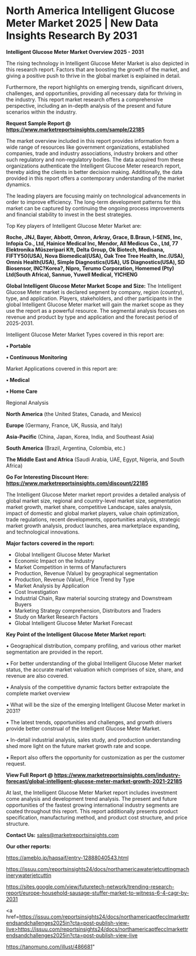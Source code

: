 # North America Intelligent Glucose Meter Market 2025 | New Data Insights Research By 2031

<Strong> Intelligent Glucose Meter Market Overview 2025 - 2031</strong>

The rising technology in Intelligent Glucose Meter Market is also depicted in this research report. Factors that are boosting the growth of the market, and giving a positive push to thrive in the global market is explained in detail.

Furthermore, the report highlights on emerging trends, significant drivers, challenges, and opportunities, providing all necessary data for thriving in the industry. This report market research offers a comprehensive perspective, including an in-depth analysis of the present and future scenarios within the industry.

<strong>Request Sample Report @ <a href=https://www.marketreportsinsights.com/sample/22185>https://www.marketreportsinsights.com/sample/22185</a></strong>

The market overview included in this report provides information from a wide range of resources like government organizations, established companies, trade and industry associations, industry brokers and other such regulatory and non-regulatory bodies. The data acquired from these organizations authenticate the Intelligent Glucose Meter research report, thereby aiding the clients in better decision making. Additionally, the data provided in this report offers a contemporary understanding of the market dynamics.

The leading players are focusing mainly on technological advancements in order to improve efficiency. The long-term development patterns for this market can be captured by continuing the ongoing process improvements and financial stability to invest in the best strategies.

Top Key players of Intelligent Glucose Meter Market are:

<strong>Roche, JNJ, Bayer, Abbott, Omron, Arkray, Grace, B.Braun, I-SENS, Inc, Infopia Co., Ltd, Hainice Medical Inc, Mendor, All Medicus Co., Ltd, 77 Elektronika Müszeripari Kft, Delta Group, Ok Biotech, Medisana, FIFTY50(USA), Nova Biomedical(USA), Oak Tree Tree Health, Inc.(USA), Omnis Health(USA), Simple Diagnostics(USA), US Diagnostics(USA), SD Biosensor, INC?Korea?, Nipro, Terumo Corporation, Homemed (Pty) Ltd(South Africa), Sannuo, Yuwell Medical, YICHENG</strong>

<strong><b>Global Intelligent Glucose Meter Market Scope and Size:</b></strong>
The Intelligent Glucose Meter market is declared segment by company, region (country), type, and application. Players, stakeholders, and other participants in the global Intelligent Glucose Meter market will gain the market scope as they use the report as a powerful resource. The segmental analysis focuses on revenue and product by type and application and the forecast period of 2025-2031.

Intelligent Glucose Meter Market Types covered in this report are:

<strong>• Portable

• Continuous Monitoring</strong>

Market Applications covered in this report are:

<strong>• Medical

• Home Care</strong> 

Regional Analysis

<strong>North America</strong> (the United States, Canada, and Mexico)

<strong>Europe</strong> (Germany, France, UK, Russia, and Italy)

<strong>Asia-Pacific</strong> (China, Japan, Korea, India, and Southeast Asia)

<strong>South America</strong> (Brazil, Argentina, Colombia, etc.)

<strong>The Middle East and Africa</strong> (Saudi Arabia, UAE, Egypt, Nigeria, and South Africa)

<strong>Go For Interesting Discount Here: <a href=https://www.marketreportsinsights.com/discount/22185>https://www.marketreportsinsights.com/discount/22185</a></strong>

The Intelligent Glucose Meter market report provides a detailed analysis of global market size, regional and country-level market size, segmentation market growth, market share, competitive Landscape, sales analysis, impact of domestic and global market players, value chain optimization, trade regulations, recent developments, opportunities analysis, strategic market growth analysis, product launches, area marketplace expanding, and technological innovations.

<strong><b>Major factors covered in the report:</b></strong>
<ul>
  <li>Global Intelligent Glucose Meter Market </li>
  <li>Economic Impact on the Industry</li>
  <li>Market Competition in terms of Manufacturers</li>
  <li>Production, Revenue (Value) by geographical segmentation</li>
  <li>Production, Revenue (Value), Price Trend by Type</li>
  <li>Market Analysis by Application</li>
  <li>Cost Investigation</li>
  <li>Industrial Chain, Raw material sourcing strategy and Downstream Buyers</li>
  <li>Marketing Strategy comprehension, Distributors and Traders</li>
  <li>Study on Market Research Factors</li>
  <li>Global Intelligent Glucose Meter Market Forecast</li>
</ul>

<strong><b>Key Point of the Intelligent Glucose Meter Market report:</b></strong>

• Geographical distribution, company profiling, and various other market segmentation are provided in the report.

• For better understanding of the global Intelligent Glucose Meter market status, the accurate market valuation which comprises of size, share, and revenue are also covered.

• Analysis of the competitive dynamic factors better extrapolate the complete market overview

• What will be the size of the emerging Intelligent Glucose Meter market in 2031?

• The latest trends, opportunities and challenges, and growth drivers provide better construal of the Intelligent Glucose Meter Market.

• In-detail industrial analysis, sales study, and production understanding shed more light on the future market growth rate and scope.

• Report also offers the opportunity for customization as per the customer request.

<strong><b>View Full Report @ <a href=https://www.marketreportsinsights.com/industry-forecast/global-intelligent-glucose-meter-market-growth-2021-22185>https://www.marketreportsinsights.com/industry-forecast/global-intelligent-glucose-meter-market-growth-2021-22185</a></b></strong>


At last, the Intelligent Glucose Meter Market report includes investment come analysis and development trend analysis. The present and future opportunities of the fastest growing international industry segments are coated throughout this report. This report additionally presents product specification, manufacturing method, and product cost structure, and price structure.

<strong>Contact Us:</strong>
sales@marketreportsinsights.com

<strong>Our other reports:</strong>

<a href=https://ameblo.jp/haqsaif/entry-12888040543.html>https://ameblo.jp/haqsaif/entry-12888040543.html</a>

<a href=https://issuu.com/reportsinsights24/docs/northamericawaterjetcuttingmachinerywaterjetcuttin>https://issuu.com/reportsinsights24/docs/northamericawaterjetcuttingmachinerywaterjetcuttin</a>

<a href=https://sites.google.com/view/futuretech-network/trending-research-report/europe-household-sausage-stuffer-market-to-witness-6-4-cagr-by-2031>https://sites.google.com/view/futuretech-network/trending-research-report/europe-household-sausage-stuffer-market-to-witness-6-4-cagr-by-2031</a>

<a href=https://issuu.com/reportsinsights24/docs/northamericaptfecclmarkettrendsandchallenges2025in?cta=post-publish-view-live>https://issuu.com/reportsinsights24/docs/northamericaptfecclmarkettrendsandchallenges2025in?cta=post-publish-view-live</a>

<a href=https://tanomuno.com/illust/486681>https://tanomuno.com/illust/486681</a>"
